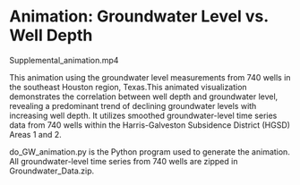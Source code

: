 # Animation: Groundwater Level vs. Well Depth

  Supplemental_animation.mp4

This animation using the groundwater level measurements from 740 wells in the southeast Houston region, Texas.This animated visualization demonstrates the correlation between well depth and groundwater level, revealing a predominant trend of declining groundwater levels with increasing well depth. It utilizes smoothed groundwater-level time series data from 740 wells within the Harris-Galveston Subsidence District (HGSD) Areas 1 and 2.

do_GW_animation.py is the Python program used to generate the animation. All groundwater-level time series from 740 wells are zipped in Groundwater_Data.zip.
